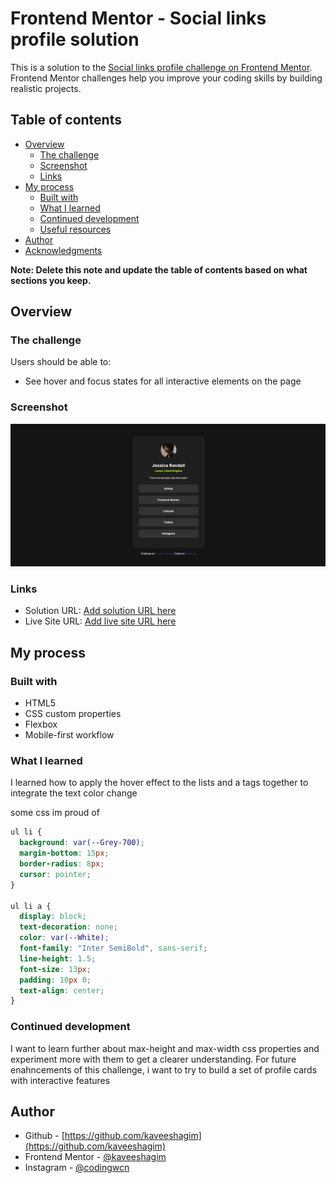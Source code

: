 # Frontend Mentor - Social links profile solution

This is a solution to the [Social links profile challenge on Frontend Mentor](https://www.frontendmentor.io/challenges/social-links-profile-UG32l9m6dQ). Frontend Mentor challenges help you improve your coding skills by building realistic projects.

## Table of contents

- [Overview](#overview)
  - [The challenge](#the-challenge)
  - [Screenshot](#screenshot)
  - [Links](#links)
- [My process](#my-process)
  - [Built with](#built-with)
  - [What I learned](#what-i-learned)
  - [Continued development](#continued-development)
  - [Useful resources](#useful-resources)
- [Author](#author)
- [Acknowledgments](#acknowledgments)

**Note: Delete this note and update the table of contents based on what sections you keep.**

## Overview

### The challenge

Users should be able to:

- See hover and focus states for all interactive elements on the page

### Screenshot

![](./screenshot.png)

### Links

- Solution URL: [Add solution URL here](https://github.com/kaveeshagim/social-links-profile-card.git)
- Live Site URL: [Add live site URL here](https://kaveeshagim.github.io/social-links-profile-card/)

## My process

### Built with

- HTML5
- CSS custom properties
- Flexbox
- Mobile-first workflow

### What I learned

I learned how to apply the hover effect to the lists and a tags together to integrate the text color change

some css im proud of

```css
ul li {
  background: var(--Grey-700);
  margin-bottom: 15px;
  border-radius: 8px;
  cursor: pointer;
}

ul li a {
  display: block;
  text-decoration: none;
  color: var(--White);
  font-family: "Inter SemiBold", sans-serif;
  line-height: 1.5;
  font-size: 13px;
  padding: 10px 0;
  text-align: center;
}
```

### Continued development

I want to learn further about max-height and max-width css properties and experiment more with them to get a clearer understanding. For future enahncements of this challenge, i want to try to build a set of profile cards with interactive features

## Author

- Github - [https://github.com/kaveeshagim](https://github.com/kaveeshagim)
- Frontend Mentor - [@kaveeshagim](https://www.frontendmentor.io/profile/kaveeshagim)
- Instagram - [@codingwcn](https://www.instagram.com/codingwcn)
